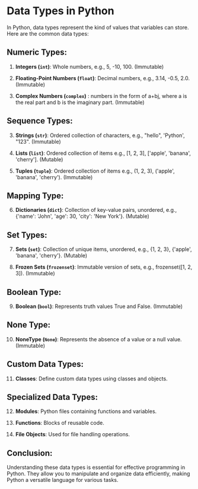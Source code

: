 # Data Types in Python

In Python, data types represent the kind of values that variables can store. Here are the common data types:

## Numeric Types:

1. **Integers (`int`)**: Whole numbers, e.g., 5, -10, 100. (Immutable)

2. **Floating-Point Numbers (`float`)**: Decimal numbers, e.g., 3.14, -0.5, 2.0. (Immutable)
   
3.  **Complex Numbers (`complex`)** : numbers in the form of a+bj, where a is the real part and b is the imaginary part. (Immutable)

## Sequence Types:

3. **Strings (`str`)**: Ordered collection of characters, e.g., "hello", 'Python', "123". (Immutable)

4. **Lists (`list`)**: Ordered collection of items e.g., [1, 2, 3], ['apple', 'banana', 'cherry']. (Mutable)

5. **Tuples (`tuple`)**: Ordered collection of items e.g., (1, 2, 3), ('apple', 'banana', 'cherry'). (Immutable)

## Mapping Type:

6. **Dictionaries (`dict`)**: Collection of key-value pairs, unordered, e.g., {'name': 'John', 'age': 30, 'city': 'New York'}. (Mutable)

## Set Types:

7. **Sets (`set`)**: Collection of unique items, unordered, e.g., {1, 2, 3}, {'apple', 'banana', 'cherry'}. (Mutable)

8. **Frozen Sets (`frozenset`)**: Immutable version of sets, e.g., frozenset([1, 2, 3]). (Immutable)

## Boolean Type:

9. **Boolean (`bool`)**: Represents truth values True and False. (Immutable)

## None Type:

10. **NoneType (`None`)**: Represents the absence of a value or a null value. (Immutable)

## Custom Data Types:

11. **Classes**: Define custom data types using classes and objects.

## Specialized Data Types:

12. **Modules**: Python files containing functions and variables.

13. **Functions**: Blocks of reusable code.

14. **File Objects**: Used for file handling operations.

## Conclusion:

Understanding these data types is essential for effective programming in Python. They allow you to manipulate and organize data efficiently, making Python a versatile language for various tasks.
